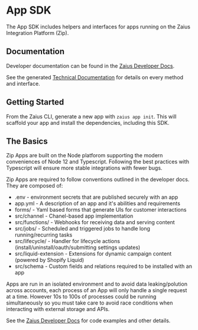 # App SDK
The App SDK includes helpers and interfaces for apps running on the Zaius Integration Platform (Zip).

## Documentation
Developer documentation can be found in the [Zaius Developer Docs](https://docs.developers.zaius.com/zip/).

See the generated [Technical Documentation](https://app-sdk.docs.developers.zaius.com/latest/) for details on every method and interface.

## Getting Started

From the Zaius CLI, generate a new app with `zaius app init`. This will
scaffold your app and install the dependencies, including this SDK.

## The Basics

Zip Apps are built on the Node platforom supporting the modern conveniences of Node 12 and Typescript. Following the best practices with Typescript will ensure more stable integrations with fewer bugs.

Zip Apps are required to follow conventions outlined in the developer docs. They are composed of:
* .env - environment secrets that are published securely with an app
* app.yml - A description of an app and it's abilities and requirements
* forms/ - Yaml based forms that generate UIs for customer interactions
* src/channel - Chanel-based app implementation
* src/functions/ - Webhooks for receiving data and serving content
* src/jobs/ - Scheduled and triggered jobs to handle long running/recurring tasks
* src/lifecycle/ - Handler for lifecycle actions (install/uninstall/oauth/submitting settings updates)
* src/liquid-extension - Extensions for dynamic campaign content (powered by Shopify Liquid)
* src/schema - Custom fields and relations required to be installed with an app

Apps are run in an isolated environment and to avoid data leaking/polution across accounts, each process of an App will only handle a single request at a time. However 10s to 100s of processes could be running simultaneously so you must take care to avoid race conditions when interacting with external storage and APIs.

See the [Zaius Developer Docs](https://docs.developers.zaius.com/zip/) for code examples and other details.
